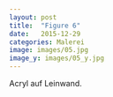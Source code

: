 ```yaml
---
layout: post
title:  "Figure 6"
date:   2015-12-29
categories: Malerei
image: images/05.jpg
image_y: images/05_y.jpg
---
```

Acryl auf Leinwand.
